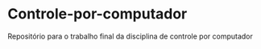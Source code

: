 # Controle-por-computador
Repositório para o trabalho final da disciplina de controle por computador
